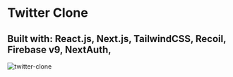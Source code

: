 
# Twitter Clone 

## Built with: React.js, Next.js, TailwindCSS, Recoil, Firebase v9, NextAuth, 


![twitter-clone](https://user-images.githubusercontent.com/51530302/168081993-bb8b7efb-40c1-4672-8ade-4a2b7bdaf9fe.png)
